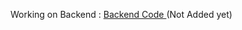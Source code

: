 Working on Backend : <a href="https://github.com/ridoybabu781/TS_BAC/tree/main/RR-Commerce">Backend Code </a> (Not Added yet)
